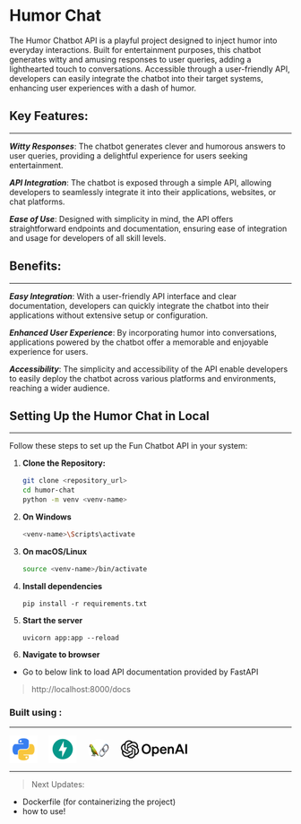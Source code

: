 # Humor Chat

The Humor Chatbot API is a playful project designed to inject humor into everyday interactions. Built for entertainment purposes, this chatbot generates witty and amusing responses to user queries, adding a lighthearted touch to conversations. Accessible through a user-friendly API, developers can easily integrate the chatbot into their target systems, enhancing user experiences with a dash of humor.

## Key Features:
***

***Witty Responses***: The chatbot generates clever and humorous answers to user queries, providing a delightful experience for users seeking entertainment.

***API Integration***: The chatbot is exposed through a simple API, allowing developers to seamlessly integrate it into their applications, websites, or chat platforms.

***Ease of Use***: Designed with simplicity in mind, the API offers straightforward endpoints and documentation, ensuring ease of integration and usage for developers of all skill levels.


## Benefits:
***

***Easy Integration***: With a user-friendly API interface and clear documentation, developers can quickly integrate the chatbot into their applications without extensive setup or configuration.

***Enhanced User Experience***: By incorporating humor into conversations, applications powered by the chatbot offer a memorable and enjoyable experience for users.

***Accessibility***: The simplicity and accessibility of the API enable developers to easily deploy the chatbot across various platforms and environments, reaching a wider audience.

## Setting Up the Humor Chat in Local
***

Follow these steps to set up the Fun Chatbot API in your system:

1. **Clone the Repository:**
    ```bash
    git clone <repository_url>
    cd humor-chat
    python -m venv <venv-name>
2. **On Windows**
    ```bash
    <venv-name>\Scripts\activate
    ```
3. **On macOS/Linux**
    ```bash
    source <venv-name>/bin/activate
    ```
4. **Install dependencies**
    ```
    pip install -r requirements.txt
    ```
5. **Start the server**
    ```
    uvicorn app:app --reload
    ```
6. **Navigate to browser**
- Go to below link to load  API documentation provided by FastAPI
> http://localhost:8000/docs


### Built using :
***
<div style="display: flex; justify-content: left; align-items: center;">
  <div style="display: flex; flex-direction: column; align-items: center; margin-right: 20px;">
    <img src="assets/python.png" width="50"/>
  </div>
  <div style="display: flex; flex-direction: column; align-items: center; margin-right: 20px;">
    <img src="assets/fastapi.png" width="50"/>
  </div>
  <div style="display: flex; flex-direction: column; align-items: center; margin-right: 20px;">
    <img style="border-radius:50%;" src="assets/langchain.png" width="39" height="39"/>
  </div>
  <div style="display: flex; flex-direction: column; align-items: center;">
    <img src="assets/OpenAI_Logo.svg" width="120"/>
  </div>
</div>




***
> Next Updates:
- Dockerfile (for containerizing the project)
- how to use!
